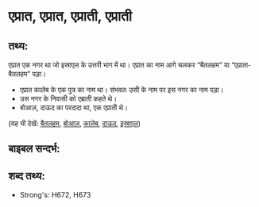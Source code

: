 # एप्रात, एप्रात, एप्राती, एप्राती #

## तथ्य: ##

एप्रात एक नगर था जो इस्राएल के उत्तरी भाग में था। एप्रात का नाम आगे चलकर “बैतलहम” या “एप्राता-बैतलहम” पड़ा।

* एप्रात कालेब के एक पुत्र का नाम था। संभवतः उसी के नाम पर इस नगर का नाम पड़ा।
* उस नगर के निवासी को एब्राती कहते थे।
* बोआज़, दाऊद का परदादा था, एक एप्राती थे।

(यह भी देखें: [बैतलहम](../bethlehem.md), [बोआज़](../boaz.md), [कालेब](../caleb.md), [दाऊद](../david.md), [इस्राएल](../israel.md))

## बाइबल सन्दर्भ: ##

## शब्द तथ्य: ##

* Strong's: H672, H673
